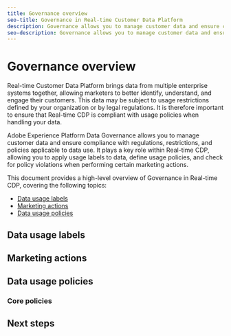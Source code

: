 ```yaml
---
title: Governance overview
seo-title: Governance in Real-time Customer Data Platform
description: Governance allows you to manage customer data and ensure compliance with regulations, restrictions, and policies applicable to data use. 
seo-description: Governance allows you to manage customer data and ensure compliance with regulations, restrictions, and policies applicable to data use. 
---
```


# Governance overview

Real-time Customer Data Platform brings data from multiple enterprise systems together, allowing marketers to better identify, understand, and engage their customers. This data may be subject to usage restrictions defined by your organization or by legal regulations. It is therefore important to ensure that Real-time CDP is compliant with usage policies when handling your data.

Adobe Experience Platform Data Governance allows you to manage customer data and ensure compliance with regulations, restrictions, and policies applicable to data use. It plays a key role within Real-time CDP, allowing you to apply usage labels to data, define usage policies, and check for policy violations when performing certain marketing actions.

This document provides a high-level overview of Governance in Real-time CDP, covering the following topics:

- [Data usage labels](#data-usage-labels)
- [Marketing actions](#marketing-actions)
- [Data usage policies](#data-usage-policies)

## Data usage labels

## Marketing actions

## Data usage policies

### Core policies

## Next steps
